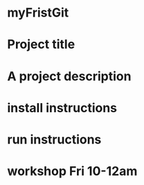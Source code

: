 # myFristGit
# Project title
# A project description 

# install instructions 

# run instructions

# workshop Fri 10-12am 
